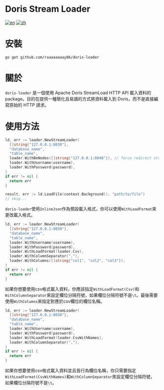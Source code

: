 # Doris Stream Loader

[![en](https://img.shields.io/badge/lang-en-blue)](https://github.com/raaaaaaaay86/doris-loader/blob/main/README.md)
[![zh](https://img.shields.io/badge/lang-zh-blue)](https://github.com/raaaaaaaay86/doris-loader/blob/main/README.zh.md)

# 安裝
```shell
go get github.com/raaaaaaaay86/doris-loader
```

# 關於

`doris-loader` 是一個使用 Apache Doris StreamLoad HTTP API 載入資料的package。目的在提供一種簡化且易讀的方式將資料載入到 Doris，而不是直接編寫原始的 HTTP 請求。

# 使用方法
```go
ld, err := loader.NewStreamLoader(
  []string{"127.0.0.1:8030"},
  "database_name",
  "table_name",
  loader.WithBeNodes([]string{"127.0.0.1:8040"}), // force redirect stream load reqeust to designated BE nodes
  loader.WithUsername(username),
  loader.WithPassword(password),
)
if err != nil {
  return err
}

result, err := ld.LoadFile(context.Background(), "path/to/file")
// skip...
```
`doris-loader`使用`InlineJson`作為預設載入格式，你可以使用`WithLoadFormat`來更改載入格式。

```go
ld, err := loader.NewStreamLoader(
  []string{"127.0.0.1:8030"},
  "database_name",
  "table_name",
  loader.WithUsername(username),
  loader.WithPassword(password),
  loader.WithLoadFormat(loader.Csv),
  loader.WithColumnSeparator(","),
  loader.WithColumns([]string{"col1", "col2", "col3"}),
)
if err != nil {
  return err
}
```
如果你想要使用csv格式載入資料，你應該指定`WithLoadFormat(Csv)`和`WithColumnSeparator`來設定欄位分隔符號，如果欄位分隔符號不是`\t`。最後需要使用`WithColumns`來指定對應於csv欄位的欄位名稱。

```go
ld, err := loader.NewStreamLoader(
  []string{"127.0.0.1:8030"},
  "database_name",
  "table_name",
  loader.WithUsername(username),
  loader.WithPassword(password),
  loader.WithLoadFormat(loader.CsvWithNames),
  loader.WithColumnSeparator(","),
)
if err != nil {
  return err
}
```
如果你想要使用csv格式載入資料並且首行為欄位名稱，你只需要指定`WithLoadFormat(CsvWithNames)`和`WithColumnSeparator`來設定欄位分隔符號，如果欄位分隔符號不是`\t`。